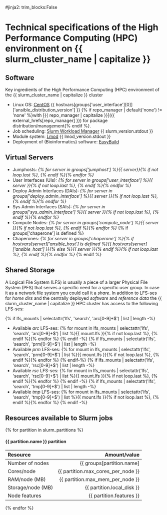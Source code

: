 #jinja2: trim_blocks:False
# Technical specifications of the High Performance Computing (HPC) environment on {{ slurm_cluster_name | capitalize }}

## Software

Key ingredients of the High Performance Computing (HPC) environment of the {{ slurm_cluster_name | capitalize }} cluster

 * Linux OS: [CentOS](https://www.centos.org/) {{ hostvars[groups['user_interface'][0]]['ansible_distribution_version'] }}
   {% if repo_manager | default('none') != 'none' %}with [{{ repo_manager | capitalize }}]({{ external_hrefs[repo_manager] }}) for package distribution/management{% endif %}.
 * Job scheduling: [Slurm Workload Manager](https://slurm.schedmd.com/) {{ slurm_version.stdout }}
 * Module system: [Lmod](https://github.com/TACC/Lmod) {{ lmod_version.stdout }}
 * Deployment of (Bioinformatics) software: [EasyBuild](https://github.com/easybuilders/easybuild)

## Virtual Servers

 * Jumphosts: _{% for server in groups['jumphost'] %}{{ server}}{% if not loop.last %}, {% endif %}{% endfor %}_
 * User Interfaces (UIs): _{% for server in groups['user_interface'] %}{{ server }}{% if not loop.last %}, {% endif %}{% endfor %}_
 * Deploy Admin Interfaces (DAIs): _{% for server in groups['deploy_admin_interface'] %}{{ server }}{% if not loop.last %}, {% endif %}{% endfor %}_
 * Sys Admin Interfaces (SAIs): _{% for server in groups['sys_admin_interface'] %}{{ server }}{% if not loop.last %}, {% endif %}{% endfor %}_
 * Compute Nodes: _{% for server in groups['compute_node'] %}{{ server }}{% if not loop.last %}, {% endif %}{% endfor %}_
{% if groups['chaperone'] is defined %}
 * Chaperones: _{% for server in groups['chaperone'] %}{% if hostvars[server]['ansible_host'] is defined %}{{ hostvars[server]['ansible_host'] }}{% else %}{{ server }}{% endif %}{% if not loop.last %}, {% endif %}{% endfor %}_
{% endif %}

## Shared Storage

A Logical File System (LFS) is usually a piece of a larger Physical File System (PFS) that serves a specific need for a specific user group. 
In case it as a network file system you could call it a _share_. 
In addition to LFS-ses for _home dirs_ and the centrally deployed _software_  and _reference data_ the {{ slurm_cluster_name | capitalize }} HPC cluster has access to the following LFS-ses:

{% if lfs_mounts | selectattr('lfs', 'search', 'arc[0-9]+$') | list | length -%}
 * Available _arc_ LFS-ses: {% for mount in lfs_mounts | selectattr('lfs', 'search', 'arc[0-9]+$') | list %}{{ mount.lfs }}{% if not loop.last %}, {% endif %}{% endfor %}
{% endif -%}
{% if lfs_mounts | selectattr('lfs', 'search', 'prm[0-9]+$') | list | length -%}
 * Available _prm_ LFS-ses: {% for mount in lfs_mounts | selectattr('lfs', 'search', 'prm[0-9]+$') | list %}{{ mount.lfs }}{% if not loop.last %}, {% endif %}{% endfor %}
{% endif-%}
{% if lfs_mounts | selectattr('lfs', 'search', 'rsc[0-9]+$') | list | length -%}
 * Available _rsc_ LFS-ses: {% for mount in lfs_mounts | selectattr('lfs', 'search', 'rsc[0-9]+$') | list %}{{ mount.lfs }}{% if not loop.last %}, {% endif %}{% endfor %}
{% endif -%}
{% if lfs_mounts | selectattr('lfs', 'search', 'tmp[0-9]+$') | list | length -%}
 * Available _tmp_ LFS-ses: {% for mount in lfs_mounts | selectattr('lfs', 'search', 'tmp[0-9]+$') | list %}{{ mount.lfs }}{% if not loop.last %}, {% endif %}{% endfor %}
{% endif -%}

## Resources available to Slurm jobs
{% for partition in slurm_partitions %}
#### {{ partition.name }} partition
| Resource            | Amount/value                             |
|:------------------- | ----------------------------------------:|
| Number of nodes     | {{ groups[partition.name]|list|length }} |
| Cores/node          | {{ partition.max_cores_per_node }}       |
| RAM/node \(MB\)     | {{ partition.max_mem_per_node }}         |
| Storage/node \(MB\) | {{ partition.local_disk }}               |
| Node features       | {{ partition.features }}                 |
{% endfor %}
